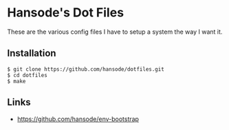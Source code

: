 # Hansode's Dot Files

These are the various config files I have to setup a system
the way I want it.

## Installation

```
$ git clone https://github.com/hansode/dotfiles.git
$ cd dotfiles
$ make
```

## Links

+ https://github.com/hansode/env-bootstrap
